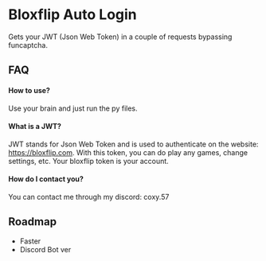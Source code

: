   
# Bloxflip Auto Login

Gets your JWT (Json Web Token) in a couple of requests bypassing funcaptcha.


## FAQ

#### How to use?

Use your brain and just run the py files.

#### What is a JWT?

JWT stands for Json Web Token and is used to authenticate on the website: https://bloxflip.com. With this token, you can do play any games, change settings, etc. Your bloxflip token is your account.

#### How do I contact you?

You can contact me through my discord: coxy.57
## Roadmap

- Faster
- Discord Bot ver

